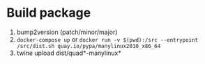 # Build package

1. bump2version (patch/minor/major)
2. `docker-compose up` or `docker run -v $(pwd):/src --entrypoint /src/dist.sh quay.io/pypa/manylinux2010_x86_64`
3. twine upload dist/quad*-manylinux*
